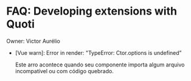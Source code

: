 # FAQ: Developing extensions with Quoti

Owner: Victor Aurélio

- [Vue warn]: Error in render: "TypeError: Ctor.options is undefined”
    
    Este arro acontece quando seu componente importa algum arquivo incompatível ou com código quebrado.